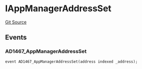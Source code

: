 # IAppManagerAddressSet
[Git Source](https://github.com/thrackle-io/tron/blob/35220e3468902ae927d760ed6963ae4507446c20/src/common/IEvents.sol)


## Events
### AD1467_AppManagerAddressSet

```solidity
event AD1467_AppManagerAddressSet(address indexed _address);
```

